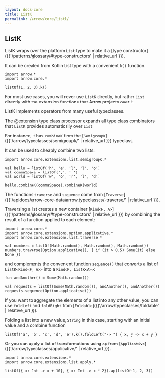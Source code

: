 ```yaml
---
layout: docs-core
title: ListK
permalink: /arrow/core/listk/
---
```


## ListK




ListK wraps over the platform `List` type to make it a [type constructor]({{'/patterns/glossary/#type-constructors' | relative_url }}).

It can be created from Kotlin List type with a convenient `k()` function.

```kotlin:ank
import arrow.*
import arrow.core.*

listOf(1, 2, 3).k()
```

For most use cases, you will never use `ListK` directly, but rather `List` directly with the extension functions that Arrow projects over it.

ListK implements operators from many useful typeclasses.

The @extension type class processor expands all type class combinators that `ListK` provides automatically over `List`

For instance, it has `combineK` from the [`SemigroupK`]({{'/arrow/typeclasses/semigroupk/' | relative_url }}) typeclass.

It can be used to cheaply combine two lists:

```kotlin:ank
import arrow.core.extensions.list.semigroupK.*

val hello = listOf('h', 'e', 'l', 'l', 'o')
val commaSpace = listOf(',', ' ')
val world = listOf('w', 'o', 'r', 'l', 'd')

hello.combineK(commaSpace).combineK(world)
```

The functions `traverse` and `sequence` come from [`Traverse`]({{'/apidocs/arrow-core-data/arrow.typeclasses/-traverse/' | relative_url }}).

Traversing a list creates a new container [`Kind<F, A>`]({{'/patterns/glossary/#type-constructors' | relative_url }}) by combining the result of a function applied to each element:

```kotlin:ank
import arrow.core.*
import arrow.core.extensions.option.applicative.*
import arrow.core.extensions.list.traverse.*

val numbers = listOf(Math.random(), Math.random(), Math.random())
numbers.traverse(Option.applicative(), { if (it > 0.5) Some(it) else None })
```

and complements the convenient function `sequence()` that converts a list of `ListK<Kind<F, A>>` into a `Kind<F, ListK<A>>`:

```kotlin:ank
fun andAnother() = Some(Math.random())

val requests = listOf(Some(Math.random()), andAnother(), andAnother())
requests.sequence(Option.applicative())
```

If you want to aggregate the elements of a list into any other value, you can use `foldLeft` and `foldRight` from [`Foldable`]({{'/arrow/typeclasses/foldable' | relative_url }}).

Folding a list into a new value, `String` in this case, starting with an initial value and a combine function:

```kotlin:ank
listOf('a', 'b', 'c', 'd', 'e').k().foldLeft("-> ") { x, y -> x + y }
```

Or you can apply a list of transformations using `ap` from [`Applicative`]({{'/arrow/typeclasses/applicative/' | relative_url }}).

```kotlin:ank
import arrow.core.extensions.*
import arrow.core.extensions.list.apply.*

listOf({ x: Int -> x + 10}, { x: Int -> x * 2}).ap(listOf(1, 2, 3))
```
